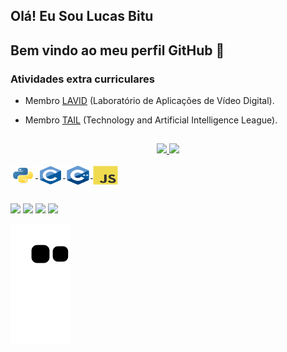 ## Olá! Eu Sou Lucas Bitu 
## Bem vindo ao meu perfil GitHub 👋

### Atividades extra curriculares

- Membro [LAVID](http://lavid.ufpb.br/) (Laboratório de Aplicações de Vídeo Digital).

- Membro <a href="https://github.com/TailUFPB">TAIL<a> (Technology and Artificial Intelligence League).

##

<div align="center">
  <a href="https://github.com/lucasbitu">
  <img height="180em" src="https://githubreadmestats.vercel.app/apiusername=lucasbitu&show_icons=true&theme=dark&include_all_commits=true&count_private=true"/>
  <img height="180em" src="https://github-readme-stats.vercel.app/api/top-langs/?username=lucasbitu&layout=compact&langs_count=7&theme=dark"/>
</div>
  
<div style="display: inline_block"><br>
  <img align="center" alt="lucas-Python" height="30" width="40" src="https://raw.githubusercontent.com/devicons/devicon/master/icons/python/python-original.svg">
  <img align="center" alt="lucas-C" height="30" width="40" src="https://raw.githubusercontent.com/devicons/devicon/master/icons/c/c-original.svg">
  <img align="center" alt="lucas-C" height="30" width="40" src="https://raw.githubusercontent.com/devicons/devicon/master/icons/cplusplus/cplusplus-original.svg">
  <img align="center" alt="lucas-JAVASCRIPT" height="30" width="40" src="https://raw.githubusercontent.com/devicons/devicon/master/icons/javascript/javascript-original.svg">
</div>
  
 ##
  
 <div> 
  <a href="https://instagram.com/lucas_bitu_" target="_blank"><img src="https://img.shields.io/badge/-Instagram-%23E4405F?style=for-the-badge&logo=instagram&logoColor=white" target="_blank"></a>
 <a href="https://wa.me/5588998556036" target="_blank"><img src="https://img.shields.io/badge/WhatsApp-25D366?style=for-the-badge&logo=whatsapp&logoColor=white" target="_blank"></a> 
  <a href = "mailto:lucasbitu55@gmail.com"><img src="https://img.shields.io/badge/-Gmail-%23333?style=for-the-badge&logo=gmail&logoColor=white" target="_blank"></a>
   <a href="https://www.linkedin.com/in/lucas-bitu-32b39426b/" target="_blank"><img loading="lazy" src="https://img.shields.io/badge/-LinkedIn-%230077B5?style=for-the-badge&logo=linkedin&logoColor=white" target="_blank"></a>
<div>   
  
  
   ![Snake animation](https://github.com/lucasbitu/lucasbitu/blob/output/github-contribution-grid-snake.svg)
